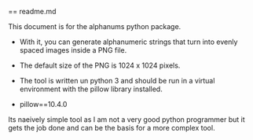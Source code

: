 == readme.md

This document is for the alphanums python package.

* With it, you can generate alphanumeric strings that turn into evenly spaced images inside a PNG file.

* The default size of the PNG is 1024 x 1024 pixels.

* The tool is written un python 3 and should be run in a virtual environment with the pillow library installed.

* pillow==10.4.0

Its naeively simple tool as I am not a very good python programmer but it gets the job done and can be the basis for a more complex tool.

